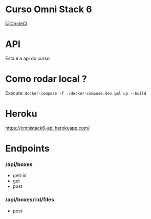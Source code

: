 # Curso Omni Stack 6

[![CircleCI](https://circleci.com/gh/phillrog/omnistack-6-backend.svg?style=svg)](https://circleci.com/gh/phillrog/omnistack-6-backend)

# API
Esta é a api do curso

# Como rodar local ?
Execute: ```docker-compose -f .\docker-compose.dev.yml up --build```

# Heroku

https://omnistack6-api.herokuapp.com/

# Endpoints

### /api/boxes

- get/:id
- get
- post

### /api/boxes/:id/files

- post
